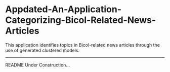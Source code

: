# Appdated-An-Application-Categorizing-Bicol-Related-News-Articles
This application identifies topics in Bicol-related news articles through the use of generated clustered models.


---
README Under Construction...
